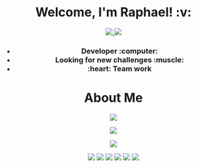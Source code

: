 <h1 align='center'>
  Welcome, I'm Raphael!  :v:
</h1>

<p align='center'>
  
<a href="https://www.linkedin.com/in/raphael-passos-de-magalhães">
   <img src="https://img.shields.io/badge/LinkedIn-0077B5?style=for-the-badge&logo=linkedin&logoColor=white" />
</a>
<a href="mailto:raphaelpassosmagalhaes@gmail.com">
   <img src="https://img.shields.io/badge/Gmail-D14836?style=for-the-badge&logo=gmail&logoColor=white" />
</a>
  
</p>
  

<h3 align='center'>
  <ul>
    <li>Developer :computer:</li>
    <li>Looking for new challenges :muscle:</li>
    <li>:heart: Team work</li>
  </ul>
</h3>

<h1 align='center'>
  About Me
</h1>


<p align='center'>
  <img src="https://github-readme-stats.vercel.app/api?username=raphaelpassos&show_icons=true&theme=merko" />
</p>  

<p align='center'>
  <img src="https://github-readme-stats.vercel.app/api/top-langs/?username=raphaelpassos&theme=dracula" />
</p>

<p align='center'>
  <img src="https://github-readme-stats.vercel.app/api/pin/?username=raphaelpassos&repo=github-README.md" />
</p>

<p align='center'>
  <img src="https://img.shields.io/badge/Ruby_on_Rails-CC0000?style=for-the-badge&logo=ruby-on-rails&logoColor=white" />
  <img src="https://img.shields.io/badge/PostgreSQL-316192?style=for-the-badge&logo=postgresql&logoColor=white" />
  <img src="https://img.shields.io/badge/HTML5-E34F26?style=for-the-badge&logo=html5&logoColor=white" />
  <img src="https://img.shields.io/badge/Node.js-339933?style=for-the-badge&logo=nodedotjs&logoColor=white" />
  <img src="https://img.shields.io/badge/JavaScript-323330?style=for-the-badge&logo=javascript&logoColor=F7DF1E" />
  <img src="https://img.shields.io/badge/TypeScript-007ACC?style=for-the-badge&logo=typescript&logoColor=white" />
</p>

